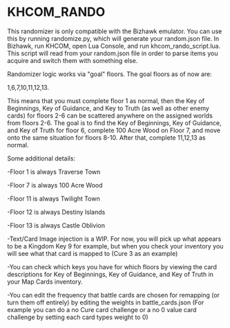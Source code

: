 # KHCOM_RANDO

This randomizer is only compatible with the Bizhawk emulator.
You can use this by running randomize.py, which will generate your random.json file.
In Bizhawk, run KHCOM, open Lua Console, and run khcom_rando_script.lua. This script will read from your random.json file in order to parse items you acquire and switch them with something else.

Randomizer logic works via "goal" floors.  The goal floors as of now are:

1,6,7,10,11,12,13.

This means that you must complete floor 1 as normal, then the Key of Beginnings, Key of Guidance, and Key to Truth (as well as other enemy cards) for floors 2-6 can be scattered anywhere on the assigned worlds from floors 2-6.
The goal is to find the Key of Beginnings, Key of Guidance, and Key of Truth for floor 6, complete 100 Acre Wood on Floor 7, and move onto the same situation for floors 8-10.
After that, complete 11,12,13 as normal.

Some additional details:

-Floor 1 is always Traverse Town

-Floor 7 is always 100 Acre Wood

-Floor 11 is always Twilight Town

-Floor 12 is always Destiny Islands

-Floor 13 is always Castle Oblivion

-Text/Card Image injection is a WIP.  For now, you will pick up what appears to be a Kingdom Key 9 for example, but when you check your inventory you will see what that card is mapped to (Cure 3 as an example)

-You can check which keys you have for which floors by viewing the card descriptions for Key of Beginnings, Key of Guidance, and Key of Truth in your Map Cards inventory.

-You can edit the frequency that battle cards are chosen for remapping (or turn them off entirely) by editing the weights in battle_cards.json
  (For example you can do a no Cure card challenge or a no 0 value card challenge by setting each card types weight to 0)
